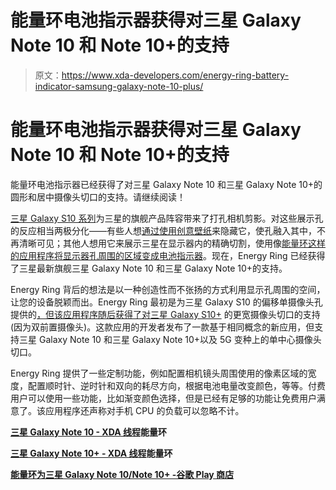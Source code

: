 # 能量环电池指示器获得对三星 Galaxy Note 10 和 Note 10+的支持

> 原文：<https://www.xda-developers.com/energy-ring-battery-indicator-samsung-galaxy-note-10-plus/>

# 能量环电池指示器获得对三星 Galaxy Note 10 和 Note 10+的支持

能量环电池指示器已经获得了对三星 Galaxy Note 10 和三星 Galaxy Note 10+的圆形和居中摄像头切口的支持。请继续阅读！

[三星 Galaxy S10 系列](https://www.xda-developers.com/samsung-galaxy-s10-s10-and-s10e-launch-with-the-snapdragon-855-ultrasonic-in-display-fingerprint-scanners-reverse-wireless-charging-and-a-whole-lot-more/)为三星的旗舰产品阵容带来了打孔相机剪影。对这些展示孔的反应相当两极分化——有些人想[通过使用创意壁纸](https://www.xda-developers.com/hidey-hole-galaxy-s10-wallpaper/)来隐藏它，使孔融入其中，不再清晰可见；其他人想用它来展示三星在显示器内的精确切割，使用像[能量环这样的应用程序将显示器孔周围的区域变成电池指示器](https://www.xda-developers.com/energy-ring-turns-samsung-galaxy-s10-battery-indicator/)。现在，Energy Ring 已经获得了三星最新旗舰三星 Galaxy Note 10 和三星 Galaxy Note 10+的支持。

Energy Ring 背后的想法是以一种创造性而不张扬的方式利用显示孔周围的空间，让您的设备脱颖而出。Energy Ring 最初是为三星 Galaxy S10 的偏移单摄像头孔提供的[，但该应用程序随后](https://www.xda-developers.com/energy-ring-turns-samsung-galaxy-s10-battery-indicator/)[获得了对三星 Galaxy S10+](https://www.xda-developers.com/energy-ring-battery-indicator-updated-samsung-galaxy-s10-support/) 的更宽摄像头切口的支持(因为双前置摄像头)。这款应用的开发者发布了一款基于相同概念的新应用，但支持三星 Galaxy Note 10 和三星 Galaxy Note 10+以及 5G 变种上的单中心摄像头切口。

Energy Ring 提供了一些定制功能，例如配置相机镜头周围使用的像素区域的宽度，配置顺时针、逆时针和双向的耗尽方向，根据电池电量改变颜色，等等。付费用户可以使用一些功能，比如渐变颜色选择，但是已经有足够的功能让免费用户满意了。该应用程序还声称对手机 CPU 的负载可以忽略不计。

**[三星 Galaxy Note 10 - XDA 线程](https://forum.xda-developers.com/galaxy-note-10/themes/app-energy-ring-note-10-5g-edition-t3963829/)能量环**

**[三星 Galaxy Note 10+ - XDA 线程](https://forum.xda-developers.com/galaxy-note-10+/themes/app-energy-ring-note-10-5g-edition-t3963827/)能量环**

**[能量环为三星 Galaxy Note 10/Note 10+ -谷歌 Play 商店](https://play.google.com/store/apps/details?id=you.in.spark.energy.ring.note)**